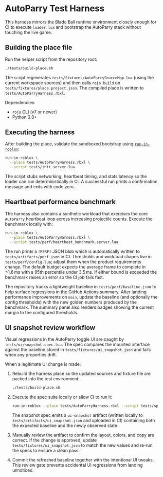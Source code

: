 # AutoParry Test Harness

This harness mirrors the Blade Ball runtime environment closely enough for CI
to execute `loader.lua` and bootstrap the AutoParry stack without touching the
live game.

## Building the place file

Run the helper script from the repository root:

```bash
./tests/build-place.sh
```

The script regenerates `tests/fixtures/AutoParrySourceMap.lua` (using the
current workspace sources) and then calls `rojo build` on
`tests/fixtures/place.project.json`. The compiled place is written to
`tests/AutoParryHarness.rbxl`.

Dependencies:

- [`rojo` CLI](https://rojo.space/) (v7 or newer)
- Python 3.8+

## Executing the harness

After building the place, validate the sandboxed bootstrap using
[`run-in-roblox`](https://github.com/rojo-rbx/run-in-roblox):

```bash
run-in-roblox \
  --place tests/AutoParryHarness.rbxl \
  --script tests/init.server.lua
```

The script stubs networking, heartbeat timing, and stats latency so the loader
can run deterministically in CI. A successful run prints a confirmation message
and exits with code zero.

## Heartbeat performance benchmark

The harness also contains a synthetic workload that exercises the core
`AutoParry` heartbeat loop across increasing projectile counts. Execute the
benchmark locally with:

```bash
run-in-roblox \
  --place tests/AutoParryHarness.rbxl \
  --script tests/perf/heartbeat_benchmark.server.lua
```

The run prints a `[PERF]` JSON blob which is automatically written to
`tests/artifacts/perf.json` in CI. Thresholds and workload shapes live in
`tests/perf/config.lua`; adjust them when the product requirements change. The
default budget expects the average frame to complete in ≤1.6 ms with a 95th
percentile under 3.5 ms. If either bound is exceeded the benchmark raises an
error so the CI job fails fast.

The repository tracks a lightweight baseline in `tests/perf/baseline.json` to
help surface regressions in the GitHub Actions summary. After landing
performance improvements on `main`, update the baseline (and optionally the
config thresholds) with the new golden numbers produced by the benchmark. The
summary panel also renders badges showing the current margin to the configured
thresholds.

## UI snapshot review workflow

Visual regressions in the AutoParry toggle UI are caught by
`tests/ui/snapshot.spec.lua`. The spec compares the mounted interface against
the baseline stored in `tests/fixtures/ui_snapshot.json` and fails when any
properties drift.

When a legitimate UI change is made:

1. Rebuild the harness place so the updated sources and fixture file are packed
   into the test environment:

   ```bash
   ./tests/build-place.sh
   ```

2. Execute the spec suite locally or allow CI to run it:

   ```bash
   run-in-roblox --place tests/AutoParryHarness.rbxl --script tests/spec.server.lua
   ```

   The snapshot spec emits a `ui-snapshot` artifact (written locally to
   `tests/artifacts/ui_snapshot.json` and uploaded in CI) containing both the
   expected baseline and the newly observed state.

3. Manually review the artifact to confirm the layout, colors, and copy are
   correct. If the change is approved, update `tests/fixtures/ui_snapshot.json`
   to match the new values and re-run the specs to ensure a clean pass.

4. Commit the refreshed baseline together with the intentional UI tweaks. This
   review gate prevents accidental UI regressions from landing unnoticed.
